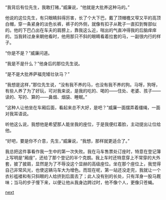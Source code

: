 
“我背后有位先生，我敢打赌，”威廉说，“他就是大批养这种马的。”

他说的这位先生，有只眼睛斜得厉害，长了个大下巴，戴了顶帽檐又窄又平的高顶白帽，穿一条紧身的淡色长裤，裤子的外侧，就像有扣子从靴子一直扣到臀部似的。他的下巴凸出在车夫的肩膀上，靠我这么近，喘出的气直冲得我的后脑痒痒的。当我转过身来朝他看时，他用那只不斜的眼睛看着拉套的马，一副很内行的样子。

“你是不是？”威廉问道。

“我是不是什么？”他身后的那位先生说。

“是不是大批养萨福克矮壮驮马？”

“我想是这样，”那位先生说，“没有我不养的马，也没有我不养的狗。马呀，狗呀，有些人养了为了好玩，可对我来说，是我的吃的、喝的——住处、老婆、孩子——读的、写的、算的——鼻烟、烟袋、睡眠。”

“这种人让他坐在车厢后面，看起来总不大好，是吧？”威廉一面摆弄着缰绳，一面对我耳语说。

听他这么说，我想他是希望那人能坐我的座位，于是我便红着脸，主动提出让位给他。

“好吧，要是你不介意，先生，”威廉说，“我想，那样就更适合了。”

我总把这件事看作我一生中的第一次失败。我在马车售票处订座时，特意在登记簿上写明是“厢座”，还给了那个登记的半个克朗。我上车时还特意穿上不常穿的大外套，披了披肩，显然是为了不辱没这个显赫的高级座位。坐在那个座位上，我觉得自己非常风光，也使这辆马车大为增色。而现在呢，第一站还没走完，我就让一个衣衫褴褛和有只斜眼的人给挤到后面去了；此人没有别的长处，只有浑身一股马厩味；当马的步子慢下来，以便让他从我身边跨过时，他不像个人，更像只苍蝇。

[next](page256)